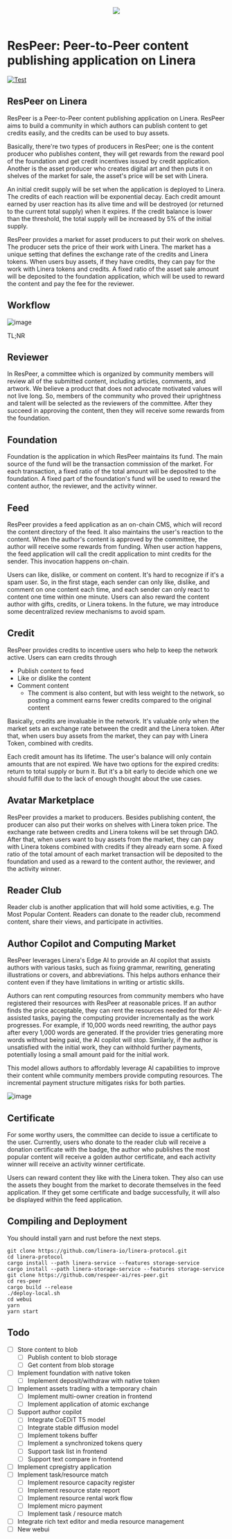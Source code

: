 <center>
  <img src="assets/ResPeer@512w.png" />
</center>
<br>

# ResPeer: Peer-to-Peer content publishing application on Linera

[![Test](https://github.com/web3eye-io/res-peer/actions/workflows/test.yml/badge.svg?branch=master)](https://github.com/web3eye-io/res-peer/actions/workflows/test.yml)

## ResPeer on Linera

ResPeer is a Peer-to-Peer content publishing application on Linera. ResPeer aims to build a community in which authors can publish content to get credits easily, and the credits can be used to buy assets.


Basically, there're two types of producers in ResPeer; one is the content producer who publishes content, they will get rewards from the reward pool of the foundation and get credit incentives issued by credit application. Another is the asset producer who creates digital art and then puts it on shelves of the market for sale, the asset's price will be set with Linera.


An initial credit supply will be set when the application is deployed to Linera. The credits of each reaction will be exponential decay. Each credit amount earned by user reaction has its alive time and will be destroyed (or returned to the current total supply) when it expires. If the credit balance is lower than the threshold, the total supply will be increased by 5% of the initial supply.


ResPeer provides a market for asset producers to put their work on shelves. The producer sets the price of their work with Linera. The market has a unique setting that defines the exchange rate of the credits and Linera tokens. When users buy assets, if they have credits, they can pay for the work with Linera tokens and credits. A fixed ratio of the asset sale amount will be deposited to the foundation application, which will be used to reward the content and pay the fee for the reviewer.

## Workflow

![image](assets/Workflow.png)

TL;NR

## Reviewer

In ResPeer, a committee which is organized by community members will review all of the submitted content, including articles, comments, and artwork. We believe a product that does not advocate motivated values will not live long. So, members of the community who proved their uprightness and talent will be selected as the reviewers of the committee. After they succeed in approving the content, then they will receive some rewards from the foundation.

## Foundation

Foundation is the application in which ResPeer maintains its fund. The main source of the fund will be the transaction commission of the market. For each transaction, a fixed ratio of the total amount will be deposited to the foundation. A fixed part of the foundation's fund will be used to reward the content author, the reviewer, and the activity winner.

## Feed

ResPeer provides a feed application as an on-chain CMS, which will record the content directory of the feed. It also maintains the user's reaction to the content. When the author's content is approved by the committee, the author will receive some rewards from funding. When user action happens, the feed application will call the credit application to mint credits for the sender. This invocation happens on-chain.

Users can like, dislike, or comment on content. It's hard to recognize if it's a spam user. So, in the first stage, each sender can only like, dislike, and comment on one content each time, and each sender can only react to content one time within one minute. Users can also reward the content author with gifts, credits, or Linera tokens. In the future, we may introduce some decentralized review mechanisms to avoid spam.

## Credit

ResPeer provides credits to incentive users who help to keep the network active. Users can earn credits through

* Publish content to feed
* Like or dislike the content
* Comment content
  * The comment is also content, but with less weight to the network, so posting a comment earns fewer credits compared to the original content

Basically, credits are invaluable in the network. It's valuable only when the market sets an exchange rate between the credit and the Linera token. After that, when users buy assets from the market, they can pay with Linera Token, combined with credits.

Each credit amount has its lifetime. The user's balance will only contain amounts that are not expired. We have two options for the expired credits: return to total supply or burn it. But it's a bit early to decide which one we should fulfill due to the lack of enough thought about the use cases.

## Avatar Marketplace

ResPeer provides a market to producers. Besides publishing content, the producer can also put their works on shelves with Linera token price. The exchange rate between credits and Linera tokens will be set through DAO. After that, when users want to buy assets from the market, they can pay with Linera tokens combined with credits if they already earn some. A fixed ratio of the total amount of each market transaction will be deposited to the foundation and used as a reward to the content author, the reviewer, and the activity winner.

## Reader Club

Reader club is another application that will hold some activities, e.g. The Most Popular Content. Readers can donate to the reader club, recommend content, share their views, and participate in activities.

## Author Copilot and Computing Market

ResPeer leverages Linera's Edge AI to provide an AI copilot that assists authors with various tasks, such as fixing grammar, rewriting, generating illustrations or covers, and abbreviations. This helps authors enhance their content even if they have limitations in writing or artistic skills.

Authors can rent computing resources from community members who have registered their resources with ResPeer at reasonable prices. If an author finds the price acceptable, they can rent the resources needed for their AI-assisted tasks, paying the computing provider incrementally as the work progresses. For example, if 10,000 words need rewriting, the author pays after every 1,000 words are generated. If the provider tries generating more words without being paid, the AI copilot will stop. Similarly, if the author is unsatisfied with the initial work, they can withhold further payments, potentially losing a small amount paid for the initial work.

This model allows authors to affordably leverage AI capabilities to improve their content while community members provide computing resources. The incremental payment structure mitigates risks for both parties.

![image](https://github.com/user-attachments/assets/7e9650d8-e443-4657-9dee-e5424d9efd36)

## Certificate

For some worthy users, the committee can decide to issue a certificate to the user. Currently, users who donate to the reader club will receive a donation certificate with the badge, the author who publishes the most popular content will receive a golden author certificate, and each activity winner will receive an activity winner certificate.


Users can reward content they like with the Linera token. They also can use the assets they bought from the market to decorate themselves in the feed application. If they get some certificate and badge successfully, it will also be displayed within the feed application.


## Compiling and Deployment
You should install yarn and rust before the next steps.
```
git clone https://github.com/linera-io/linera-protocol.git
cd linera-protocol
cargo install --path linera-service --features storage-service
cargo install --path linera-storage-service --features storage-service
git clone https://github.com/respeer-ai/res-peer.git
cd res-peer
cargo build --release
./deploy-local.sh
cd webui
yarn
yarn start
```

## Todo

- [ ] Store content to blob
  - [ ] Publish content to blob storage
  - [ ] Get content from blob storage
- [ ] Implement foundation with native token
  - [ ] Implement deposit/withdraw with native token
- [ ] Implement assets trading with a temporary chain
  - [ ] Implement multi-owner creation in frontend
  - [ ] Implement application of atomic exchange
- [ ] Support author copilot
  - [ ] Integrate CoEDiT T5 model
  - [ ] Integrate stable diffusion model
  - [ ] Implement tokens buffer
  - [ ] Implement a synchronized tokens query
  - [ ] Support task list in frontend
  - [ ] Support text compare in frontend
- [ ] Implement cpregistry application
- [ ] Implement task/resource match
  - [ ] Implement resource capacity register
  - [ ] Implement resource state report
  - [ ] Implement resource rental work flow
  - [ ] Implement micro payment
  - [ ] Implement task / resource match
- [ ] Integrate rich text editor and media resource management
- [ ] New webui